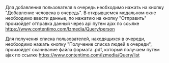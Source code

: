 Для добавления пользователя в очередь необходимо нажать на кнопку "Добавление человека в очередь". В открывшемся модальном окне необходимо ввести данные, по нажатию на кнопку "Отправить" произойдет отправка данный через api путем ajax по ссылке https://www.contentimo.com/lzmedia/Query/person

Для получения списка пользователей, находящихся в очереди, необходимо нажать кнопку "Получение списка людей в очереди", произойдет скачивание файла формата .pdf, который получаем путем ajax по ссылке https://www.contentimo.com/lzmedia/Query/list